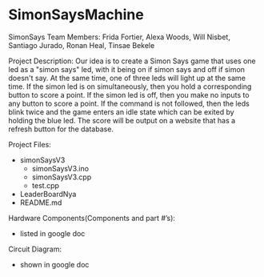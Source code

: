 # SimonSaysMachine
SimonSays
Team Members: Frida Fortier, Alexa Woods, Will Nisbet, Santiago Jurado, Ronan Heal, Tinsae Bekele

Project Description: 
Our idea is to create a Simon Says game that uses one led as a "simon says" led, with it being on if simon says and off if simon doesn't say. At the same time, one of three leds will light up at the same time. If the simon led is on simultaneously, then you hold a corresponding button to score a point. If the simon led is off, then you make no inputs to any button to score a point. If the command is not followed, then the leds blink twice and the game enters an idle state which can be exited by holding the blue led. The score will be output on a website that has a refresh button for the database.

Project Files:
  - simonSaysV3
    - simonSaysV3.ino
    - simonSaysV3.cpp
    - test.cpp
  - LeaderBoardNya
  - README.md

Hardware Components(Components and part #’s):
  - listed in google doc

Circuit Diagram:
  - shown in google doc

